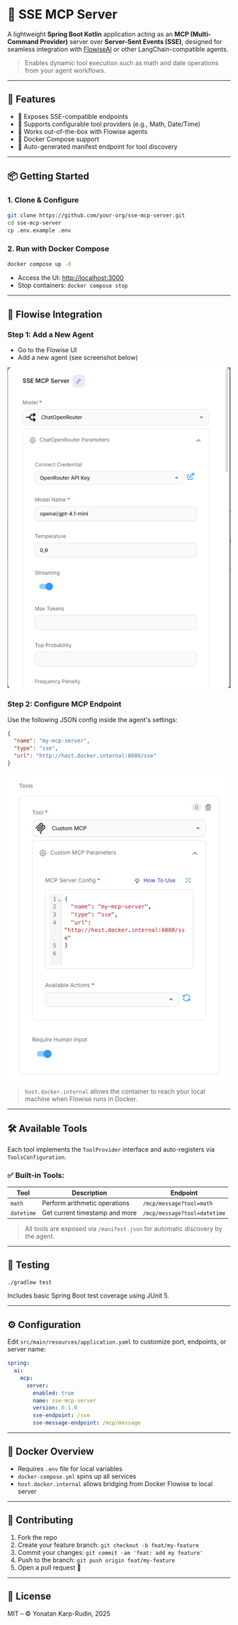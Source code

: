# 🔌 SSE MCP Server

A lightweight **Spring Boot Kotlin** application acting as an **MCP (Multi-Command Provider)** server over **Server-Sent Events (SSE)**, designed for seamless integration with [FlowiseAI](https://flowiseai.com/) or other LangChain-compatible agents.

> Enables dynamic tool execution such as math and date operations from your agent workflows.

---

## 🚀 Features

- 🔁 Exposes SSE-compatible endpoints
- 🔧 Supports configurable tool providers (e.g., Math, Date/Time)
- 🧠 Works out-of-the-box with Flowise agents
- 🐳 Docker Compose support
- 📃 Auto-generated manifest endpoint for tool discovery

---

## 📦 Getting Started

### 1. Clone & Configure

```bash
git clone https://github.com/your-org/sse-mcp-server.git
cd sse-mcp-server
cp .env.example .env
```

### 2. Run with Docker Compose

```bash
docker compose up -d
```

- Access the UI: [http://localhost:3000](http://localhost:3000)
- Stop containers: `docker compose stop`

---

## 🧠 Flowise Integration

### Step 1: Add a New Agent

- Go to the Flowise UI
- Add a new agent (see screenshot below)

![Agent Configuration UI](./docs/flowise-configure-llm.png)

### Step 2: Configure MCP Endpoint

Use the following JSON config inside the agent's settings:

```json
{
  "name": "my-mcp-server",
  "type": "sse",
  "url": "http://host.docker.internal:8080/sse"
}
```

![Configure MCP](./docs/flowise-configure-mcp.png)

> `host.docker.internal` allows the container to reach your local machine when Flowise runs in Docker.

---

## 🛠️ Available Tools

Each tool implements the `ToolProvider` interface and auto-registers via `ToolsConfiguration`.

### ✅ Built-in Tools:

| Tool        | Description                         | Endpoint     |
|-------------|-------------------------------------|--------------|
| `math`      | Perform arithmetic operations       | `/mcp/message?tool=math` |
| `datetime`  | Get current timestamp and more      | `/mcp/message?tool=datetime` |

> All tools are exposed via `/manifest.json` for automatic discovery by the agent.

---

## 🧪 Testing

```bash
./gradlew test
```

Includes basic Spring Boot test coverage using JUnit 5.

---

## ⚙️ Configuration

Edit `src/main/resources/application.yaml` to customize port, endpoints, or server name:

```yaml
spring:
  ai:
    mcp:
      server:
        enabled: true
        name: sse-mcp-server
        version: 0.1.0
        sse-endpoint: /sse
        sse-message-endpoint: /mcp/message
```

---

## 🐳 Docker Overview

- Requires `.env` file for local variables
- `docker-compose.yml` spins up all services
- `host.docker.internal` allows bridging from Docker Flowise to local server

---

## 🤝 Contributing

1. Fork the repo
2. Create your feature branch: `git checkout -b feat/my-feature`
3. Commit your changes: `git commit -am 'feat: add my feature'`
4. Push to the branch: `git push origin feat/my-feature`
5. Open a pull request 🚀

---

## 📜 License

MIT – © Yonatan Karp-Rudin, 2025
